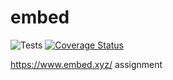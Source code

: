 # embed
![Tests](https://github.com/amirbahador-hub/embed/actions/workflows/tests.yml/badge.svg)
[![Coverage Status](https://coveralls.io/repos/github/amirbahador-hub/embed/badge.svg?branch=main)](https://coveralls.io/github/amirbahador-hub/embed?branch=main)

https://www.embed.xyz/ assignment
